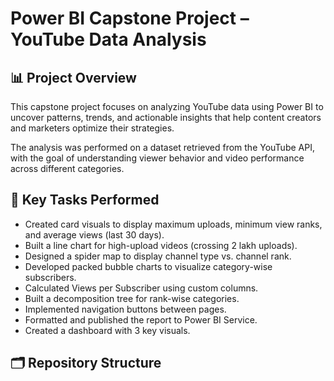 # Power BI Capstone Project – YouTube Data Analysis

## 📊 Project Overview
This capstone project focuses on analyzing YouTube data using Power BI to uncover patterns, trends, and actionable insights that help content creators and marketers optimize their strategies.

The analysis was performed on a dataset retrieved from the YouTube API, with the goal of understanding viewer behavior and video performance across different categories.

## 🎯 Key Tasks Performed
- Created card visuals to display maximum uploads, minimum view ranks, and average views (last 30 days).
- Built a line chart for high-upload videos (crossing 2 lakh uploads).
- Designed a spider map to display channel type vs. channel rank.
- Developed packed bubble charts to visualize category-wise subscribers.
- Calculated Views per Subscriber using custom columns.
- Built a decomposition tree for rank-wise categories.
- Implemented navigation buttons between pages.
- Formatted and published the report to Power BI Service.
- Created a dashboard with 3 key visuals.

## 🗂️ Repository Structure
